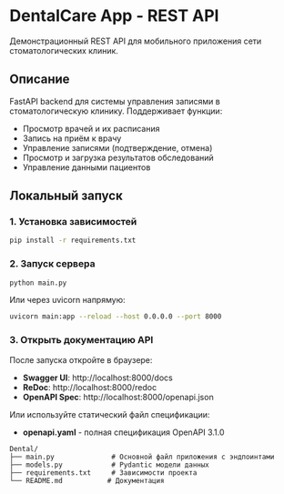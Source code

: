 # DentalCare App - REST API

Демонстрационный REST API для мобильного приложения сети стоматологических клиник.

## Описание

FastAPI backend для системы управления записями в стоматологическую клинику. Поддерживает функции:
- Просмотр врачей и их расписания
- Запись на приём к врачу
- Управление записями (подтверждение, отмена)
- Просмотр и загрузка результатов обследований
- Управление данными пациентов


## Локальный запуск

### 1. Установка зависимостей

```bash
pip install -r requirements.txt
```

### 2. Запуск сервера

```bash
python main.py
```

Или через uvicorn напрямую:

```bash
uvicorn main:app --reload --host 0.0.0.0 --port 8000
```

### 3. Открыть документацию API

После запуска откройте в браузере:
- **Swagger UI**: http://localhost:8000/docs
- **ReDoc**: http://localhost:8000/redoc
- **OpenAPI Spec**: http://localhost:8000/openapi.json

Или используйте статический файл спецификации:
- **openapi.yaml** - полная спецификация OpenAPI 3.1.0

```
Dental/
├── main.py              # Основной файл приложения с эндпоинтами
├── models.py            # Pydantic модели данных
├── requirements.txt     # Зависимости проекта
└── README.md           # Документация
```
